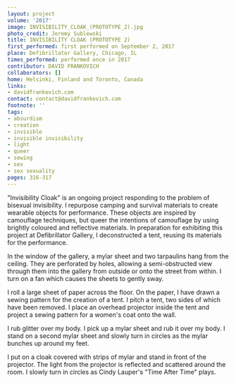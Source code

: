```yaml
---
layout: project
volume: '2017'
image: INVISIBILITY_CLOAK_(PROTOTYPE_2).jpg
photo_credit: Jeremy Sublewski
title: INVISIBILITY CLOAK (PROTOTYPE 2)
first_performed: first performed on September 2, 2017
place: Defibrillator Gallery, Chicago, IL
times_performed: performed once in 2017
contributor: DAVID FRANKOVICH
collaborators: []
home: Helsinki, Finland and Toronto, Canada
links:
- davidfrankovich.com
contact: contact@davidfrankovich.com
footnote: ''
tags:
- absurdism
- creation
- invisible
- invisible invisibility
- light
- queer
- sewing
- sex
- sex sexuality
pages: 316-317
---
```


"Invisibility Cloak" is an ongoing project responding to the problem of bisexual invisibility. I repurpose camping and survival materials to create wearable objects for performance. These objects are inspired by camouflage techniques, but queer the intentions of camouflage by using brightly coloured and reflective materials. In preparation for exhibiting this project at Defibrillator Gallery, I deconstructed a tent, reusing its materials for the performance.

In the window of the gallery, a mylar sheet and two tarpaulins hang from the ceiling. They are perforated by holes, allowing a semi-obstructed view through them into the gallery from outside or onto the street from within. I turn on a fan which causes the sheets to gently sway.

I roll a large sheet of paper across the floor. On the paper, I have drawn a sewing pattern for the creation of a tent. I pitch a tent, two sides of which have been removed. I place an overhead projector inside the tent and project a sewing pattern for a women's coat onto the wall.

I rub glitter over my body. I pick up a mylar sheet and rub it over my body. I stand on a second mylar sheet and slowly turn in circles as the mylar bunches up around my feet.

I put on a cloak covered with strips of mylar and stand in front of the projector. The light from the projector is reflected and scattered around the room. I slowly turn in circles as Cindy Lauper's "Time After Time" plays.
